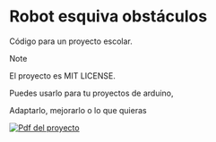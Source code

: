 # Robot esquiva obstáculos
Código para un proyecto escolar.

>[!NOTE]
> El proyecto es MIT LICENSE.
> 
> Puedes usarlo para tu proyectos de arduino,
> 
> Adaptarlo, mejorarlo o lo que quieras

<a href="https://docs.google.com/document/d/18eoVQPh-bkN62v4Fmm1uJ51CzzrbzfbDV-UzXOxukEg/edit?usp=sharing">
  <img
    alt="Pdf del proyecto"
    src="https://static.vecteezy.com/system/resources/previews/017/197/488/non_2x/pdf-icon-on-transparent-background-free-png.png">
</a>
